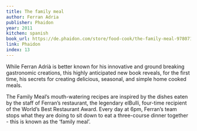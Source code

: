 ```yaml
---
title: The family meal
author: Ferran Adria
publisher: Phaidon
year: 2011
kitchen: spanish
book_url: https://de.phaidon.com/store/food-cook/the-family-meal-9780714862538/
link: Phaidon
index: 13
---
```


While Ferran Adrià is better known for his innovative and ground breaking gastronomic creations, this highly anticipated new book reveals, for the first time, his secrets for creating delicious, seasonal, and simple home cooked meals. 

The Family Meal’s mouth-watering recipes are inspired by the dishes eaten by the staff of Ferran’s restaurant, the legendary elBulli, four-time recipient of the World’s Best Restaurant Award. Every day at 6pm, Ferran’s team stops what they are doing to sit down to eat a three-course dinner together - this is known as the ‘family meal’. 
